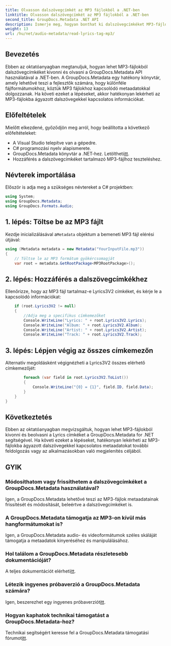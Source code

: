 ```yaml
---
title: Olvasson dalszövegcímkét az MP3 fájlokból a .NET-ben
linktitle: Olvasson dalszövegcímkét az MP3 fájlokból a .NET-ben
second_title: GroupDocs.Metadata .NET API
description: Ismerje meg, hogyan bonthat ki dalszövegcímkéket MP3-fájlokból a GroupDocs.Metadata for .NET segítségével. Kövesse lépésről lépésre bemutató oktatóanyagunkat.
weight: 13
url: /hu/net/audio-metadata/read-lyrics-tag-mp3/
---
```

## Bevezetés
Ebben az oktatóanyagban megtanuljuk, hogyan lehet MP3-fájlokból dalszövegcímkéket kivonni és olvasni a GroupDocs.Metadata API használatával a .NET-ben. A GroupDocs.Metadata egy hatékony könyvtár, amely lehetővé teszi a fejlesztők számára, hogy különféle fájlformátumokhoz, köztük MP3 fájlokhoz kapcsolódó metaadatokkal dolgozzanak. Ha követi ezeket a lépéseket, akkor hatékonyan lekérheti az MP3-fájlokba ágyazott dalszövegekkel kapcsolatos információkat.
## Előfeltételek
Mielőtt elkezdené, győződjön meg arról, hogy beállította a következő előfeltételeket:
- A Visual Studio telepítve van a gépedre.
- C# programozási nyelv alapismerete.
-  GroupDocs.Metadata könyvtár a .NET-hez. Letöltheti[itt](https://releases.groupdocs.com/metadata/net/).
- Hozzáférés a dalszövegcímkéket tartalmazó MP3-fájlhoz teszteléshez.

## Névterek importálása
Először is adja meg a szükséges névtereket a C# projektben:
```csharp
using System;
using GroupDocs.Metadata;
using GroupDocs.Formats.Audio;
```
## 1. lépés: Töltse be az MP3 fájlt
 Kezdje inicializálásával a`Metadata` objektum a bemeneti MP3 fájl elérési útjával:
```csharp
using (Metadata metadata = new Metadata("YourInputFile.mp3"))
{
    // Töltse le az MP3 formátum gyökércsomagját
    var root = metadata.GetRootPackage<MP3RootPackage>();
```
## 2. lépés: Hozzáférés a dalszövegcímkékhez
Ellenőrizze, hogy az MP3 fájl tartalmaz-e Lyrics3V2 címkéket, és kérje le a kapcsolódó információkat:
```csharp
    if (root.Lyrics3V2 != null)
    {
        //Adja meg a specifikus címkemezőket
        Console.WriteLine("Lyrics: " + root.Lyrics3V2.Lyrics);
        Console.WriteLine("Album: " + root.Lyrics3V2.Album);
        Console.WriteLine("Artist: " + root.Lyrics3V2.Artist);
        Console.WriteLine("Track: " + root.Lyrics3V2.Track);
```
## 3. lépés: Lépjen végig az összes címkemezőn
Alternatív megoldásként végignézheti a Lyrics3V2 összes elérhető címkemezőjét:
```csharp
        foreach (var field in root.Lyrics3V2.ToList())
        {
            Console.WriteLine("{0} = {1}", field.ID, field.Data);
        }
    }
}
```

## Következtetés
Ebben az oktatóanyagban megvizsgáltuk, hogyan lehet MP3-fájlokból kivonni és beolvasni a Lyrics címkéket a GroupDocs.Metadata for .NET segítségével. Ha követi ezeket a lépéseket, hatékonyan lekérheti az MP3-fájlokba ágyazott dalszövegekkel kapcsolatos metaadatokat további feldolgozás vagy az alkalmazásokban való megjelenítés céljából.

## GYIK
### Módosíthatom vagy frissíthetem a dalszövegcímkéket a GroupDocs.Metadata használatával?
Igen, a GroupDocs.Metadata lehetővé teszi az MP3-fájlok metaadatainak frissítését és módosítását, beleértve a dalszövegcímkéket is.
### A GroupDocs.Metadata támogatja az MP3-on kívül más hangformátumokat is?
Igen, a GroupDocs.Metadata audio- és videoformátumok széles skáláját támogatja a metaadatok kinyeréséhez és manipulálásához.
### Hol találom a GroupDocs.Metadata részletesebb dokumentációját?
 A teljes dokumentációt elérheti[itt](https://tutorials.groupdocs.com/metadata/net/).
### Létezik ingyenes próbaverzió a GroupDocs.Metadata számára?
 Igen, beszerezhet egy ingyenes próbaverziót[itt](https://releases.groupdocs.com/).
### Hogyan kaphatok technikai támogatást a GroupDocs.Metadata-hoz?
 Technikai segítségért keresse fel a GroupDocs.Metadata támogatási fórumot[itt](https://forum.groupdocs.com/c/metadata/14).